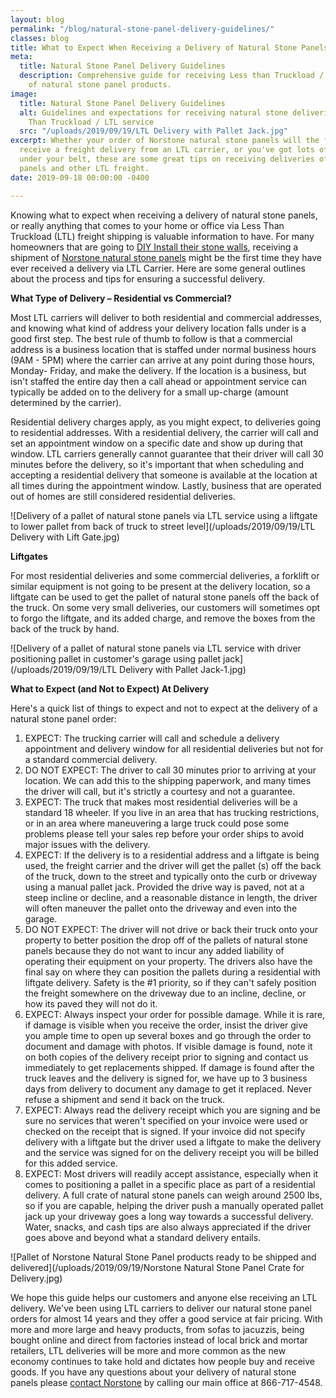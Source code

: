 ```yaml
---
layout: blog
permalink: "/blog/natural-stone-panel-delivery-guidelines/"
classes: blog
title: What to Expect When Receiving a Delivery of Natural Stone Panels
meta:
  title: Natural Stone Panel Delivery Guidelines
  description: Comprehensive guide for receiving Less than Truckload / LTL deliveries
    of natural stone panel products.
image:
  title: Natural Stone Panel Delivery Guidelines
  alt: Guidelines and expectations for receiving natural stone deliveries via Less
    Than Truckload / LTL service
  src: "/uploads/2019/09/19/LTL Delivery with Pallet Jack.jpg"
excerpt: Whether your order of Norstone natural stone panels will the first time you
  receive a freight delivery from an LTL carrier, or you've got lots of deliveries
  under your belt, these are some great tips on receiving deliveries of natural stone
  panels and other LTL freight.
date: 2019-09-18 00:00:00 -0400

---
```

Knowing what to expect when receiving a delivery of natural stone panels, or really anything that comes to your home or office via Less Than Truckload (LTL) freight shipping is valuable information to have. For many homeowners that are going to [DIY Install their stone walls](https://www.norstoneusa.com/blog/DIY-Stone-Wall/), receiving a shipment of [Norstone natural stone panels](https://www.norstoneusa.com/) might be the first time they have ever received a delivery via LTL Carrier. Here are some general outlines about the process and tips for ensuring a successful delivery.

**What Type of Delivery – Residential vs Commercial?**

Most LTL carriers will deliver to both residential and commercial addresses, and knowing what kind of address your delivery location falls under is a good first step. The best rule of thumb to follow is that a commercial address is a business location that is staffed under normal business hours (9AM - 5PM) where the carrier can arrive at any point during those hours, Monday- Friday, and make the delivery. If the location is a business, but isn't staffed the entire day then a call ahead or appointment service can typically be added on to the delivery for a small up-charge (amount determined by the carrier).

Residential delivery charges apply, as you might expect, to deliveries going to residential addresses. With a residential delivery, the carrier will call and set an appointment window on a specific date and show up during that window. LTL carriers generally cannot guarantee that their driver will call 30 minutes before the delivery, so it's important that when scheduling and accepting a residential delivery that someone is available at the location at all times during the appointment window. Lastly, business that are operated out of homes are still considered residential deliveries.

![Delivery of a pallet of natural stone panels via LTL service using a liftgate to lower pallet from back of truck to street level](/uploads/2019/09/19/LTL Delivery with Lift Gate.jpg)

**Liftgates**

For most residential deliveries and some commercial deliveries, a forklift or similar equipment is not going to be present at the delivery location, so a liftgate can be used to get the pallet of natural stone panels off the back of the truck. On some very small deliveries, our customers will sometimes opt to forgo the liftgate, and its added charge, and remove the boxes from the back of the truck by hand.

![Delivery of a pallet of natural stone panels via LTL service with driver positioning pallet in customer's garage using pallet jack](/uploads/2019/09/19/LTL Delivery with Pallet Jack-1.jpg)

**What to Expect (and Not to Expect) At Delivery**

Here's a quick list of things to expect and not to expect at the delivery of a natural stone panel order:

1. EXPECT: The trucking carrier will call and schedule a delivery appointment and delivery window for all residential deliveries but not for a standard commercial delivery.
2. DO NOT EXPECT: The driver to call 30 minutes prior to arriving at your location. We can add this to the shipping paperwork, and many times the driver will call, but it's strictly a courtesy and not a guarantee.
3. EXPECT: The truck that makes most residential deliveries will be a standard 18 wheeler. If you live in an area that has trucking restrictions, or in an area where maneuvering a large truck could pose some problems please tell your sales rep before your order ships to avoid major issues with the delivery.
4. EXPECT: If the delivery is to a residential address and a liftgate is being used, the freight carrier and the driver will get the pallet (s) off the back of the truck, down to the street and typically onto the curb or driveway using a manual pallet jack. Provided the drive way is paved, not at a steep incline or decline, and a reasonable distance in length, the driver will often maneuver the pallet onto the driveway and even into the garage.
5. DO NOT EXPECT: The driver will not drive or back their truck onto your property to better position the drop off of the pallets of natural stone panels because they do not want to incur any added liability of operating their equipment on your property. The drivers also have the final say on where they can position the pallets during a residential with liftgate delivery. Safety is the #1 priority, so if they can't safely position the freight somewhere on the driveway due to an incline, decline, or how its paved they will not do it.
6. EXPECT: Always inspect your order for possible damage. While it is rare, if damage is visible when you receive the order, insist the driver give you ample time to open up several boxes and go through the order to document and damage with photos. If visible damage is found, note it on both copies of the delivery receipt prior to signing and contact us immediately to get replacements shipped. If damage is found after the truck leaves and the delivery is signed for, we have up to 3 business days from delivery to document any damage to get it replaced. Never refuse a shipment and send it back on the truck.
7. EXPECT: Always read the delivery receipt which you are signing and be sure no services that weren't specified on your invoice were used or checked on the receipt that is signed. If your invoice did not specify delivery with a liftgate but the driver used a liftgate to make the delivery and the service was signed for on the delivery receipt you will be billed for this added service.
8. EXPECT: Most drivers will readily accept assistance, especially when it comes to positioning a pallet in a specific place as part of a residential delivery. A full crate of natural stone panels can weigh around 2500 lbs, so if you are capable, helping the driver push a manually operated pallet jack up your driveway goes a long way towards a successful delivery. Water, snacks, and cash tips are also always appreciated if the driver goes above and beyond what a standard delivery entails.

![Pallet of Norstone Natural Stone Panel products ready to be shipped and delivered](/uploads/2019/09/19/Norstone Natural Stone Panel Crate for Delivery.jpg)

We hope this guide helps our customers and anyone else receiving an LTL delivery. We've been using LTL carriers to deliver our natural stone panel orders for almost 14 years and they offer a good service at fair pricing. With more and more large and heavy products, from sofas to jacuzzis, being bought online and direct from factories instead of local brick and mortar retailers, LTL deliveries will be more and more common as the new economy continues to take hold and dictates how people buy and receive goods. If you have any questions about your delivery of natural stone panels please [contact Norstone](https://www.norstoneusa.com/contact-us/) by calling our main office at 866-717-4548.